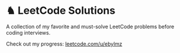 # ♞ LeetCode Solutions

A collection of my favorite and must-solve LeetCode problems before coding interviews.

Check out my progress: [leetcode.com/u/ebylmz](https://leetcode.com/u/ebylmz/)
